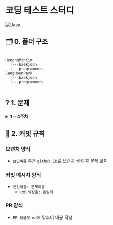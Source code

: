 # 코딩 테스트 스터디

![Java](https://img.shields.io/badge/java-%23ED8B00.svg?style=for-the-badge&logo=java&logoColor=white)

## 🗂️ 0. 폴더 구조

```

HyeongMinKim
  |---baekjoon
  |---programmers
JangHoonPark
  |---baekjoon
  |---programmers
  
```


## ❔ 1. 문제

<details>
  <summary><b>1 ~ 4주차</b></summary>
  <div markdown="1">
  
  ### 1주차(23.09.28 ~ 23.10.05)
  |문제|링크 이동|
  |:---:|:---:|
  |보석 상자|[바로가기](https://www.acmicpc.net/problem/2792)|
  |올림픽|[바로가기](https://www.acmicpc.net/problem/8979)|
  |소문난 칠공주|[바로가기](https://www.acmicpc.net/problem/1941)|
  
  
  ### 2주차(23.10.05 ~ 23.10.12)
  |문제|링크 이동|
  |:---:|:---:|
  |햄버거 분배|[바로가기](https://www.acmicpc.net/problem/19941)|
  |마법사 상어와 파이어볼|[바로가기](https://www.acmicpc.net/problem/20056)|
  |현수막|[바로가기](https://www.acmicpc.net/problem/14716)|
  
  </div>
</details>


## 📐 2. 커밋 규칙

### 브랜치 양식

- `본인이름` 혹은 `github ID`로 브랜치 생성 후 문제 풀이

### 커밋 메시지 양식

- `본인이름: 문제이름`
  - ex) `박장훈: 올림픽`

### PR 양식

- `PR 템플릿.md`에 맞추어 내용 작성


